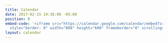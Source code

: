 ```yaml
---
title: Calendar
date: 2017-02-15 19:36:00 -05:00
position: 0
embed-code: '<iframe src="https://calendar.google.com/calendar/embed?src=info%40neighborsunitedma.org&ctz=America%2FNew_York"
  style="border: 0" width="800" height="600" frameborder="0" scrolling="no"></iframe>'
layout: calendar
---
```


